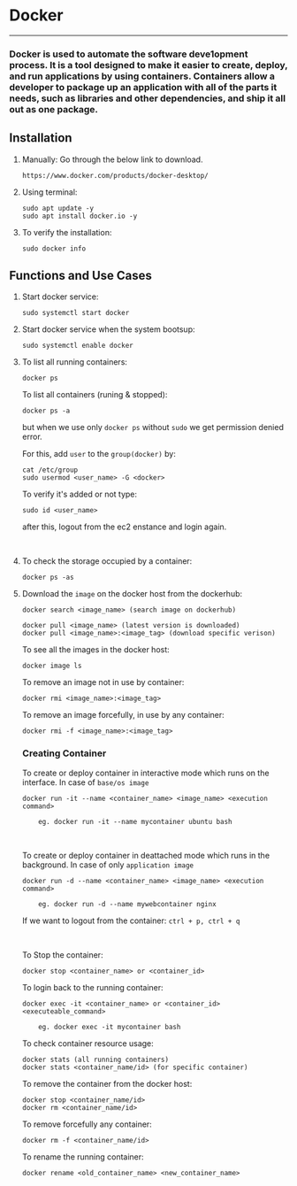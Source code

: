 # Docker
---------
### Docker is used to automate the software deve1opment process. It is a tool designed to make it easier to create, deploy, and run applications by using containers. Containers allow a developer to package up an application with all of the parts it needs, such as libraries and other dependencies, and ship it all out as one package.


## Installation

1. Manually: Go through the below link to download.

    ```
    https://www.docker.com/products/docker-desktop/
    ```
2. Using terminal:

    ```
    sudo apt update -y
    sudo apt install docker.io -y
    ```
3. To verify the installation:

    ```
    sudo docker info
    ```

## Functions and Use Cases

1. Start docker service:

    ```
    sudo systemctl start docker
    ```


2. Start docker service when the system bootsup:

    ```
    sudo systemctl enable docker
    ```


3. To list all running containers:

    ```
    docker ps
    ```

    To list all containers (runing & stopped):

    ```
    docker ps -a
    ```

    but when we use only ```docker ps``` without ```sudo``` we get permission denied error.

    For this, add ```user``` to the ```group(docker)``` by:

    ```
    cat /etc/group
    sudo usermod <user_name> -G <docker>
    ```

    To verify it's added or not type:

    ```
    sudo id <user_name>
    ```
    after this, logout from the ec2 enstance and login again.

    </br>

4. To check the storage occupied by a container:

    ```
    docker ps -as
    ```


5. Download the ```image``` on the docker host from the dockerhub:

    ```
    docker search <image_name> (search image on dockerhub)

    docker pull <image_name> (latest version is downloaded)
    docker pull <image_name>:<image_tag> (download specific verison)
    ```
    
    To see all the images in the docker host:

    ```
    docker image ls
    ``` 

    To remove an image not in use by container:

    ```
    docker rmi <image_name>:<image_tag>
    ```

    To remove an image forcefully, in use by any container:

    ```
    docker rmi -f <image_name>:<image_tag>
    ```

    ### Creating Container

    To create or deploy container in interactive mode which runs on the interface.
    In case of ```base/os image```
    
    ```
    docker run -it --name <container_name> <image_name> <execution command>

        eg. docker run -it --name mycontainer ubuntu bash
    ```

    </br>

    To create or deploy container in deattached mode which runs in the background.
    In case of only ```application image```
    
    ```
    docker run -d --name <container_name> <image_name> <execution command>

        eg. docker run -d --name mywebcontainer nginx
    ```

    If we want to logout from the container: ```ctrl + p, ctrl + q```

    </br>

    To Stop the container:

    ```
    docker stop <container_name> or <container_id>
    ```

    To login back to the running container:

    ```
    docker exec -it <container_name> or <container_id> <executeable_command>

        eg. docker exec -it mycontainer bash
    ```

    To check container resource usage:

    ```
    docker stats (all running containers)
    docker stats <container_name/id> (for specific container)
    ```

    To remove the container from the docker host:

    ```
    docker stop <container_name/id>
    docker rm <container_name/id>
    ```

    To remove forcefully any container:

    ```
    docker rm -f <container_name/id>
    ```

    To rename the running container:
    
    ```
    docker rename <old_container_name> <new_container_name>
    ```